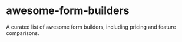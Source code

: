 # awesome-form-builders
A curated list of awesome form builders, including pricing and feature comparisons.
